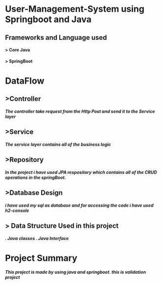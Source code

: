 # User-Management-System using Springboot and Java

## Frameworks and Language used 
#### > Core Java
#### > SpringBoot

# DataFlow
## >Controller
##### The controller take request from the Http Post and send it to the Service layer
## >Service 
##### The service layer contains all of the business logic 
## >Repository 
##### In the project i have used JPA respository which contains all of the CRUD operations in the springBoot.

## >Database Design 
#####  i have used my sql as database and for accessing the code i have used h2-console

## > Data Structure Used in this project
##### .  Java classes . Java Interface


# Project Summary 
##### This project is made by using java and springboot. this is validation project

